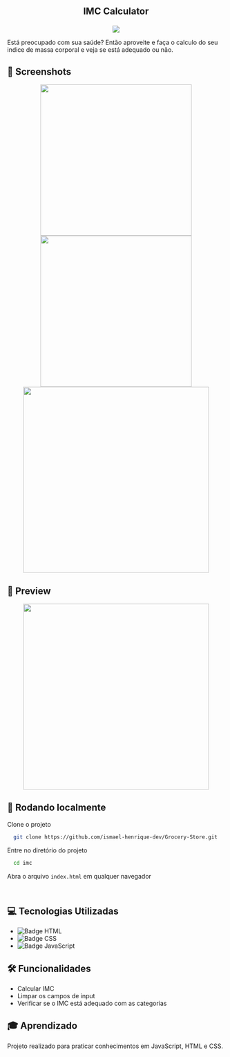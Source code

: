## <p align="center">IMC Calculator</p>

<p align="center">
   <img src="https://img.shields.io/badge/ECMAScript-v5.1-yellow?style=for-the-badge" />
</p>

Está preocupado com sua saúde? Então aproveite e faça o calculo do seu indice de massa corporal e veja se está adequado ou não.


## 📸 Screenshots
<p align="center">
  <img height="350" src="" />
  <img height="350" src="" />
  <img height="430" src="src/assets/emptycart.png" />
</p>

## 🎥 Preview

<p align="center">
  <img height="430" src="" />
</p>

## 🚀 Rodando localmente

Clone o projeto

```bash
  git clone https://github.com/ismael-henrique-dev/Grocery-Store.git
```

Entre no diretório do projeto

```bash
  cd imc
```

Abra o arquivo `index.html` em qualquer navegador

```bash
  
```


## 💻 Tecnologias Utilizadas
- ![Badge HTML](https://img.shields.io/badge/HTML-%E2%9C%94-red?style=for-the-badge)
- ![Badge CSS](https://img.shields.io/badge/CSS-%E2%9C%94-blue?style=for-the-badge)
- ![Badge JavaScript](https://img.shields.io/badge/JavaScript-%E2%9C%94-yellow?style=for-the-badge) 

## 🛠️ Funcionalidades

- Calcular IMC
- Limpar os campos de input
- Verificar se o IMC está adequado com as categorias

## 🎓 Aprendizado

Projeto realizado para praticar conhecimentos em JavaScript, HTML e CSS.
